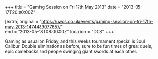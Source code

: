 +++
title = "Gaming Session on Fri 17th May 2013"
date = "2013-05-17T20:00:00Z"

[extra]
original = "https://uwcs.co.uk/events/gaming-session-on-fri-17th-may-2013-1474489077657/"    
end = "2013-05-18T08:00:00Z"
location = "DCS"
+++

Gaming as usual on Friday, and this weeks tournament special is Soul Calibur\! Double elimination as before, sure to be fun times of great duels, epic comebacks and people swinging giant swords at each other.

